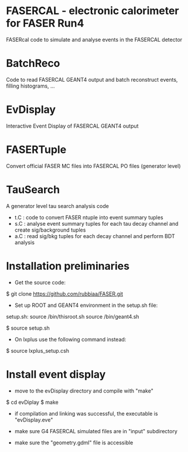 # FASERCAL - electronic calorimeter for FASER Run4

FASERcal code to simulate and analyse events in the FASERCAL detector

# BatchReco

Code to read FASERCAL GEANT4 output and batch reconstruct events, filling histograms, ...

# EvDisplay

Interactive Event Display of FASERCAL GEANT4 output

# FASERTuple

Convert official FASER MC files into FASERCAL PO files (generator level) 

# TauSearch
A generator level tau search analysis code

- t.C : code to convert FASER ntuple into event summary tuples
- s.C : analyse event summary tuples for each tau decay channel and create sig/background tuples
- a.C : read sig/bkg tuples for each decay channel and perform BDT analysis

# Installation preliminaries

- Get the source code:

$ git clone https://github.com/rubbiaa/FASER.git

- Set up ROOT and GEANT4 environment in the setup.sh file:

setup.sh:
    source <ROOTINSTAL>/bin/thisroot.sh
    source <GEANT4INSTALL>/bin/geant4.sh

$ source setup.sh

- On lxplus use the following command instead:

$ source lxplus_setup.csh

# Install event display

 - move to the evDisplay directory and compile with "make"

$ cd evDiplay
$ make

 - if compilation and linking was successful, the executable is "evDisplay.eve"

 - make sure G4 FASERCAL simulated files are in "input" subdirectory
 - make sure the "geometry.gdml" file is accessible

 
